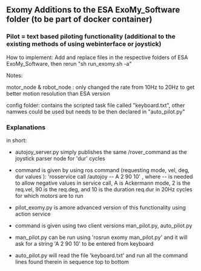 ## Exomy Additions to the ESA ExoMy_Software folder (to be part of docker container)

### Pilot = text based piloting functionality (additional to the existing methods of using webinterface or joystick)

How to implement: Add and replace files in the respective folders of ESA ExoMy_Software, then rerun "sh run_exomy.sh -a"

Notes:

motor_node & robot_node : only changed the rate from 10Hz to 20Hz to get better motion resolution than ESA version

config folder: contains the scripted task file called "keyboard.txt", other namwes could be used but needs to be then declared in "auto_pilot.py"

### Explanations

in short:

- autojoy_server.py simply publishes the same /rover_command as the joystick parser node for 'dur' cycles
- command is given by using ros command (requesting mode, vel, deg, dur values ): 'rosservice call /autojoy -- A 2 90 10' , where -- is needed to allow negative values in service call, A is Ackermann mode, 2 is the req.vel, 90 is the req.deg, and 10 is the duration req.dur in 20Hz cycles for which motors are to run

- pilot_exomy.py is amore advanced version of this functionality using action service
- command is given using two client versions man_pilot.py, auto_pilot.py
- man_pilot.py can be run using 'rosrun exomy man_pilot.py' and it will ask for a string 'A 2 90 10' to be entered from keyboard
- auto_pilot.py will read the file 'keyboard.txt' and run all the command lines found therein in sequence top to bottom





